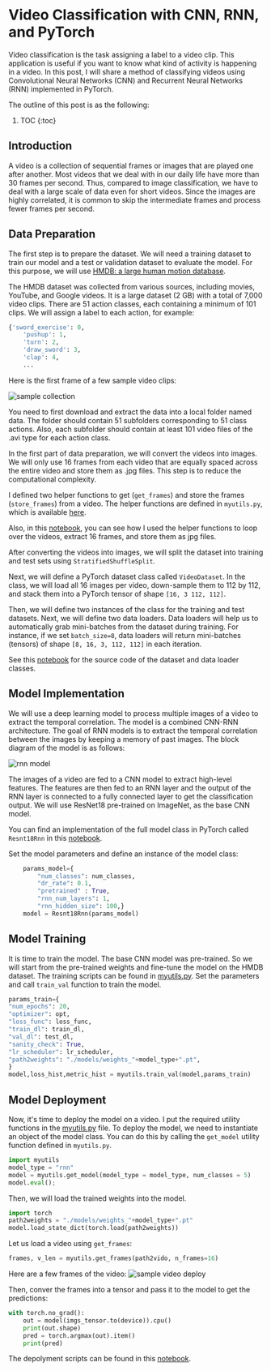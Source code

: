 # Video Classification with CNN, RNN, and PyTorch

Video classification is the task assigning a label to a video clip. This application is useful if you want to know what kind of
activity is happening in a video. In this post, I will share a method of classifying videos using Convolutional Neural Networks (CNN) and Recurrent Neural Networks (RNN) implemented in PyTorch.

The outline of this post is as the following:
1. TOC
{:toc}

## Introduction
A video is a collection of sequential frames or images that are played one after another. Most videos that we deal with in our daily life have
more than 30 frames per second. Thus, compared to image classification, we have to deal with a large scale of data even for short videos. Since the images are highly correlated, it is common to skip the intermediate frames and process fewer frames per second. 


## Data Preparation
The first step is to prepare the dataset. We will need a training dataset to train our model and a test or validation dataset to evaluate the model. For this purpose, we will use [HMDB: a large human motion database](https://serre-lab.clps.brown.edu/resource/hmdb-a-large-human-motion-database/#overview). 

The HMDB dataset was collected from various sources, including movies, YouTube, and Google videos. It is a large dataset (2 GB) with a total of 7,000 video clips. There are 51 action classes, each containing a minimum of 101 clips. We will assign a label to each action, for example:

```python
{'sword_exercise': 0,
    'pushup': 1,
    'turn': 2,
    'draw_sword': 3,
    'clap': 4,
    ...
```

Here is the first frame of a few sample video clips:

![sample collection](/images/vidclass/samplevid.png)

You need to first download and extract the data into a local folder named data. The folder should contain 51 subfolders corresponding to 51 class actions. Also, each subfolder should contain at least 101 video files of the .avi type for each action class. 

In the first part of data preparation, we will convert the videos into images. We will only use 16 frames from each video that are equally spaced across the entire video and store them as .jpg files. This step is to reduce the computational complexity.

I defined two helper functions to get (```get_frames```) and store the frames (```store_frames```) from a video. The helper functions are defined in ```myutils.py```, which is available [here](https://github.com/PacktPublishing/PyTorch-Computer-Vision-Cookbook/blob/master/Chapter10/myutils.py).

Also, in this [notebook](https://github.com/PacktPublishing/PyTorch-Computer-Vision-Cookbook/blob/master/Chapter10/prepare_data.ipynb), you can see how I used the helper functions to loop over the videos, extract 16 frames, and store them as jpg files.

After converting the videos into images, we will split the dataset into training and test sets using ```StratifiedShuffleSplit```. 

Next, we will define a PyTorch dataset class called ```VideoDataset```. In the class, we will load all 16 images per video, down-sample them to 112 by 112, and stack them into a PyTorch tensor of shape ```[16, 3 112, 112]```.

Then, we will define two instances of the class for the training and test datasets. Next, we will define two data loaders. Data loaders will help us to automatically grab mini-batches from the dataset during training. For instance, if we set ```batch_size=8```, data loaders will return mini-batches (tensors) of shape ```[8, 16, 3, 112, 112]``` in each iteration.

See this [notebook](https://github.com/PacktPublishing/PyTorch-Computer-Vision-Cookbook/blob/master/Chapter10/Chapter10.ipynb) for the source code of the dataset and data loader classes.

## Model Implementation
We will use a deep learning model to process multiple images of a video to extract the temporal correlation. The model is a combined CNN-RNN architecture. The goal of RNN models is to extract the temporal correlation between the images by keeping a memory of past images. The block
diagram of the model is as follows:

![rnn model](/images/vidclass/rnnmodel.png)

The images of a video are fed to a CNN model to extract high-level features.
The features are then fed to an RNN layer and the output of the RNN layer is connected to
a fully connected layer to get the classification output. We will use ResNet18 pre-trained on ImageNet, as the base CNN model.

You can find an implementation of the full model class in PyTorch called ```Resnt18Rnn``` in this [notebook](https://github.com/PacktPublishing/PyTorch-Computer-Vision-Cookbook/blob/master/Chapter10/Chapter10.ipynb).

Set the model parameters and define an instance of the model class:

```python
    params_model={
        "num_classes": num_classes,
        "dr_rate": 0.1,
        "pretrained" : True,
        "rnn_num_layers": 1,
        "rnn_hidden_size": 100,}
    model = Resnt18Rnn(params_model)      
```



## Model Training
It is time to train the model. The base CNN model was pre-trained. So we will start from the pre-trained weights and fine-tune the model on the HMDB dataset.
The training scripts can be found in [myutils.py](https://github.com/PacktPublishing/PyTorch-Computer-Vision-Cookbook/blob/master/Chapter10/myutils.py). Set the parameters and call ```train_val``` function to train the model.

```python
params_train={
"num_epochs": 20,
"optimizer": opt,
"loss_func": loss_func,
"train_dl": train_dl,
"val_dl": test_dl,
"sanity_check": True,
"lr_scheduler": lr_scheduler,
"path2weights": "./models/weights_"+model_type+".pt",
}
model,loss_hist,metric_hist = myutils.train_val(model,params_train)
```

## Model Deployment

Now, it's time to deploy the model on a video. I put the required utility functions in the [myutils.py](https://github.com/PacktPublishing/PyTorch-Computer-Vision-Cookbook/blob/master/Chapter10/myutils.py) file. To deploy the model, we need to instantiate an object
of the model class. You can do this by calling the ```get_model``` utility function defined in ```myutils.py```. 

```python
import myutils
model_type = "rnn"
model = myutils.get_model(model_type = model_type, num_classes = 5)
model.eval();
```

Then, we will load the trained weights into the model.

```python
import torch
path2weights = "./models/weights_"+model_type+".pt"
model.load_state_dict(torch.load(path2weights))
```

Let us load a video using ```get_frames```:

```python
frames, v_len = myutils.get_frames(path2vido, n_frames=16)
```

Here are a few frames of the video:
![sample video deploy](/images/vidclass/samplevid2.png)


Then, conver the frames into a tensor and pass it to the model to get the predictions:

```python
with torch.no_grad():
    out = model(imgs_tensor.to(device)).cpu()
    print(out.shape)
    pred = torch.argmax(out).item()
    print(pred)
```

The depolyment scripts can be found in this [notebook](https://github.com/PacktPublishing/PyTorch-Computer-Vision-Cookbook/blob/master/Chapter10/DeployingModel.ipynb).
